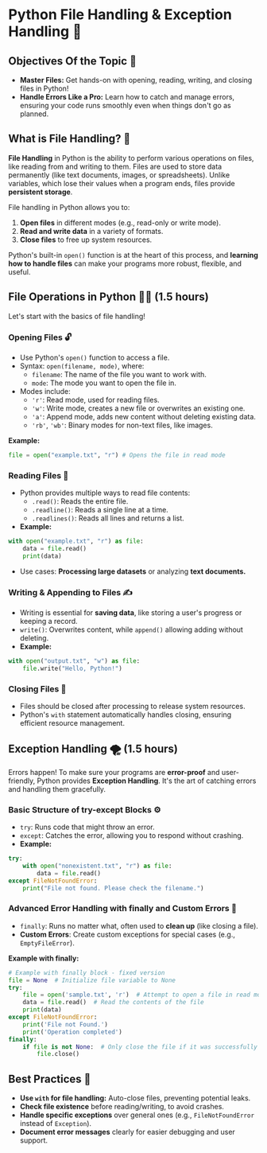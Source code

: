 # Python File Handling & Exception Handling 🐍

## Objectives Of the Topic 🌟
* **Master Files:** Get hands-on with opening, reading, writing, and closing files in Python!
* **Handle Errors Like a Pro:** Learn how to catch and manage errors, ensuring your code runs smoothly even when things don't go as planned.
 
## What is File Handling? 📁
**File Handling** in Python is the ability to perform various operations on files, like reading from and writing to them. Files are used to store data permanently (like text documents, images, or spreadsheets). Unlike variables, which lose their values when a program ends, files provide **persistent storage**.

File handling in Python allows you to:
1. **Open files** in different modes (e.g., read-only or write mode).
2. **Read and write data** in a variety of formats.
3. **Close files** to free up system resources.

Python's built-in `open()` function is at the heart of this process, and **learning how to handle files** can make your programs more robust, flexible, and useful.
 
## File Operations in Python 🚪🔑 (1.5 hours)
Let's start with the basics of file handling!

### Opening Files 🔓
* Use Python's `open()` function to access a file.
* Syntax: `open(filename, mode)`, where:
   * `filename`: The name of the file you want to work with.
   * `mode`: The mode you want to open the file in.
* Modes include:
   * `'r'`: Read mode, used for reading files.
   * `'w'`: Write mode, creates a new file or overwrites an existing one.
   * `'a'`: Append mode, adds new content without deleting existing data.
   * `'rb'`, `'wb'`: Binary modes for non-text files, like images.

**Example:**
```python
file = open("example.txt", "r") # Opens the file in read mode
```

### Reading Files 📜
* Python provides multiple ways to read file contents:
   * `.read()`: Reads the entire file.
   * `.readline()`: Reads a single line at a time.
   * `.readlines()`: Reads all lines and returns a list.
* **Example:**
```python
with open("example.txt", "r") as file:
    data = file.read()
    print(data)
```
* Use cases: **Processing large datasets** or analyzing **text documents.**

### Writing & Appending to Files ✍️
* Writing is essential for **saving data**, like storing a user's progress or keeping a record.
* `write()`: Overwrites content, while `append()` allowing adding without deleting.
* **Example:**
```python
with open("output.txt", "w") as file:
    file.write("Hello, Python!")
```

### Closing Files 🚪
* Files should be closed after processing to release system resources.
* Python's `with` statement automatically handles closing, ensuring efficient resource management.

## Exception Handling 🌪️ (1.5 hours)
Errors happen! To make sure your programs are **error-proof** and user-friendly, Python provides **Exception Handling**. It's the art of catching errors and handling them gracefully.

### Basic Structure of try-except Blocks ⚙️
* `try`: Runs code that might throw an error.
* `except`: Catches the error, allowing you to respond without crashing.
* **Example:**
```python
try:
    with open("nonexistent.txt", "r") as file:
        data = file.read()
except FileNotFoundError:
    print("File not found. Please check the filename.")
```
 
### Advanced Error Handling with finally and Custom Errors 🎩
* `finally`: Runs no matter what, often used to **clean up** (like closing a file).
* **Custom Errors**: Create custom exceptions for special cases (e.g., `EmptyFileError`).

**Example with finally:**
```python
# Example with finally block - fixed version
file = None  # Initialize file variable to None
try:
    file = open('sample.txt', 'r')  # Attempt to open a file in read mode
    data = file.read()  # Read the contents of the file
    print(data)
except FileNotFoundError:
    print('File not Found.')
    print('Operation completed')
finally:
    if file is not None:  # Only close the file if it was successfully opened
        file.close()
```
 
## Best Practices 📏
* **Use `with` for file handling:** Auto-close files, preventing potential leaks.
* **Check file existence** before reading/writing, to avoid crashes.
* **Handle specific exceptions** over general ones (e.g., `FileNotFoundError` instead of `Exception`).
* **Document error messages** clearly for easier debugging and user support.